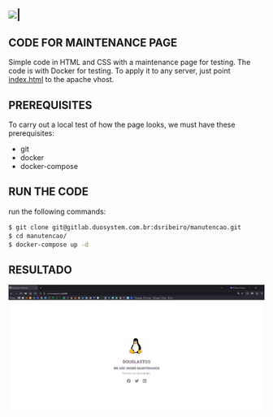 ![](https://www.duosystem.com.br/wp-content/uploads/2018/09/open-graph.png)|
--------- 



## CODE FOR MAINTENANCE PAGE

Simple code in HTML and CSS with a maintenance page for testing.
The code is with Docker for testing.
To apply it to any server, just point [index.html]() to the apache vhost.

## PREREQUISITES

To carry out a local test of how the page looks, we must have these prerequisites:

- git
- docker 
- docker-compose

## RUN THE CODE

run the following commands:

~~~bash
$ git clone git@gitlab.duosystem.com.br:dsribeiro/manutencao.git
$ cd manutencao/
$ docker-compose up -d
~~~

## RESULTADO
![](./pic/site.png)
